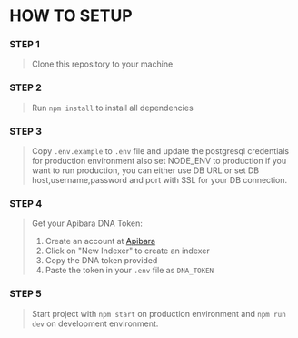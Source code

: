 # HOW TO SETUP

### STEP 1
> Clone this repository to your machine

### STEP 2
> Run `npm install` to install all dependencies

### STEP 3
> Copy `.env.example` to `.env` file and update the postgresql credentials for production environment also set NODE_ENV to production if you want to run production, you can either use DB URL or set DB host,username,password and port with SSL for your DB connection.

### STEP 4
> Get your Apibara DNA Token:
> 1. Create an account at [Apibara](https://www.apibara.com/)
> 2. Click on "New Indexer" to create an indexer
> 3. Copy the DNA token provided
> 4. Paste the token in your `.env` file as `DNA_TOKEN`

### STEP 5
> Start project with `npm start` on production environment and `npm run dev` on development environment.
